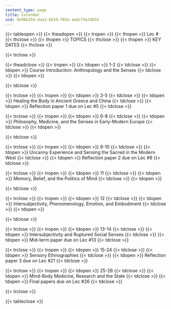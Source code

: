 ```yaml
---
content_type: page
title: Calendar
uid: 9e98b35d-daa3-b619-f82e-ae8cf4e29852
---
```


{{< tableopen >}}
{{< theadopen >}}
{{< tropen >}}
{{< thopen >}}
Lec #
{{< thclose >}}
{{< thopen >}}
TOPICS
{{< thclose >}}
{{< thopen >}}
KEY DATES
{{< thclose >}}

{{< trclose >}}

{{< theadclose >}}
{{< tropen >}}
{{< tdopen >}}
1-2
{{< tdclose >}}
{{< tdopen >}}
Course Introduction: Anthropology and the Senses
{{< tdclose >}}
{{< tdopen >}}

{{< tdclose >}}

{{< trclose >}}
{{< tropen >}}
{{< tdopen >}}
3-5
{{< tdclose >}}
{{< tdopen >}}
Healing the Body in Ancient Greece and China
{{< tdclose >}}
{{< tdopen >}}
Reflection paper 1 due on Lec #5
{{< tdclose >}}

{{< trclose >}}
{{< tropen >}}
{{< tdopen >}}
6-8
{{< tdclose >}}
{{< tdopen >}}
Philosophy, Medicine, and the Senses in Early-Modern Europe
{{< tdclose >}}
{{< tdopen >}}

{{< tdclose >}}

{{< trclose >}}
{{< tropen >}}
{{< tdopen >}}
9-10
{{< tdclose >}}
{{< tdopen >}}
Uncanny Experience and Sensing the Sacred in the Modern West
{{< tdclose >}}
{{< tdopen >}}
Reflection paper 2 due on Lec #9
{{< tdclose >}}

{{< trclose >}}
{{< tropen >}}
{{< tdopen >}}
11
{{< tdclose >}}
{{< tdopen >}}
Memory, Belief, and the Politics of Mind
{{< tdclose >}}
{{< tdopen >}}

{{< tdclose >}}

{{< trclose >}}
{{< tropen >}}
{{< tdopen >}}
12
{{< tdclose >}}
{{< tdopen >}}
Intersubjectivity, Phenomenology, Emotion, and Embodiment
{{< tdclose >}}
{{< tdopen >}}

{{< tdclose >}}

{{< trclose >}}
{{< tropen >}}
{{< tdopen >}}
13-14
{{< tdclose >}}
{{< tdopen >}}
Intersubjectivity and Ruptured Social Senses
{{< tdclose >}}
{{< tdopen >}}
Mid-term paper due on Lec #13
{{< tdclose >}}

{{< trclose >}}
{{< tropen >}}
{{< tdopen >}}
15-24
{{< tdclose >}}
{{< tdopen >}}
Sensory Ethnographies
{{< tdclose >}}
{{< tdopen >}}
Reflection paper 3 due on Lec #21
{{< tdclose >}}

{{< trclose >}}
{{< tropen >}}
{{< tdopen >}}
25-26
{{< tdclose >}}
{{< tdopen >}}
Mind-Body Medicine, Research and the State
{{< tdclose >}}
{{< tdopen >}}
Final papers due on Lec #26
{{< tdclose >}}

{{< trclose >}}

{{< tableclose >}}